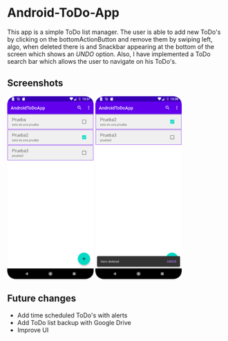 # Android-ToDo-App

This app is a simple ToDo list manager. The user is able to add new ToDo's by clicking on the bottomActionButton
and remove them by swiping left, algo, when deleted there is and Snackbar appearing at the bottom of the screen 
which shows an _UNDO_ option. Also, I have implemented a ToDo search bar which allows the user to navigate 
on his ToDo's.

## Screenshots

<img src="https://github.com/dhrodao/Android-ToDo-App/blob/master/docs/screenshot_list.png" alt="Demo list" data-canonical-src="docs/screenshot_list.png" width="200"/>

<img src="https://github.com/dhrodao/Android-ToDo-App/blob/master/docs/screenshot_deleted.png" alt="Demo list" data-canonical-src="docs/screenshot_deleted.png" width="200"/>

## Future changes

- Add time scheduled ToDo's with alerts
- Add ToDo list backup with Google Drive
- Improve UI
